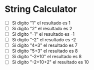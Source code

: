 # String Calculator

- [ ] Si digito "1" el resultado es 1 
- [ ] Si digito "2" el resultado es 2 
- [ ] Si digito "-1" el resultado es -1
- [ ] Si digito "-2" el resultado es -2 
- [ ] Si digito "4+3" el resultado es  7 
- [ ] Si digito "5+3" el resultado es 8 
- [ ] Si digito "-2+10" el resultado es 8
- [ ] Si digito "-2+10+2" el resultado es 10